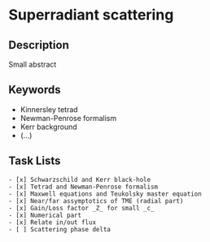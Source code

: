 # Superradiant scattering

## Description

Small abstract

## Keywords
- Kinnersley tetrad
- Newman-Penrose formalism
- Kerr background
- (...)

## Task Lists
    - [x] Schwarzschild and Kerr black-hole
    - [x] Tetrad and Newman-Penrose formalism
    - [x] Maxwell equations and Teukolsky master equation
    - [x] Near/far assymptotics of TME (radial part)
    - [x] Gain/Loss factor _Z_ for small _c_
    - [x] Numerical part
    - [x] Relate in/out flux
    - [ ] Scattering phase delta